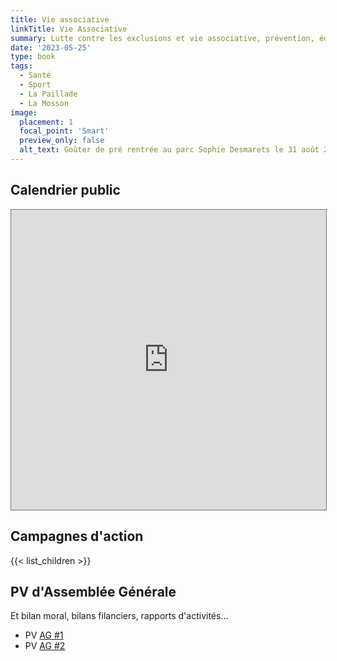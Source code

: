 ```yaml
---
title: Vie associative
linkTitle: Vie Associative
summary: Lutte contre les exclusions et vie associative, prévention, éducation, accompagnement, ateliers et sorties ouverts au public.
date: '2023-05-25'
type: book
tags:
  - Santé
  - Sport
  - La Paillade
  - La Mosson
image:
  placement: 1
  focal_point: 'Smart'
  preview_only: false
  alt_text: Goûter de pré rentrée au parc Sophie Desmarets le 31 août 2024.
---
```


## Calendrier public

<iframe src="https://calendar.google.com/calendar/embed?height=600&wkst=2&ctz=Europe%2FParis&title=Association%20Maths%20et%20Maryam&showPrint=0&showCalendars=0&showTz=0&src=Y19mZmQzYjVlMjViZGQ0MjJjNWVjZTFiYjRkYWZhNjA1ZTNlNThmZjVjNDA4MzdkYjk2OGUxMjAwM2ViZTkzOTA3QGdyb3VwLmNhbGVuZGFyLmdvb2dsZS5jb20&color=%23D81B60" style="border:solid 1px #777" width="100%" height="480" frameborder="0" scrolling="no"></iframe>

## Campagnes d'action

{{< list_children >}}

## PV d'Assemblée Générale

Et bilan moral, bilans filanciers, rapports d'activités...

* PV [AG #1](https://www.mathsetmaryam.fr/u/PV-AG-juin-2024.pdf)
* PV [AG #2](https://www.mathsetmaryam.fr/u/PV-AG-novembre-2024.pdf)